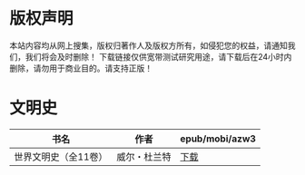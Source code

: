 # 版权声明

本站内容均从网上搜集，版权归著作人及版权方所有，如侵犯您的权益，请通知我们，我们将会及时删除！ 下载链接仅供宽带测试研究用途，请下载后在24小时内删除，请勿用于商业目的。请支持正版！

# 文明史

| 书名 | 作者 | epub/mobi/azw3 |
| --- | --- | --- |
| 世界文明史（全11卷） | 威尔・杜兰特 | [下载](https://url89.ctfile.com/f/31084289-1357032961-0a7e27?p=8866) |
